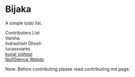 # Bijaka
A simple todo list.

Contributers List<br>
Varsha<br>
Indrashish Ghosh<br>
lucassoares<br>
<a href ="https://github.com/kunalvishnoi"> kunal vishnoi </a><br>
<a href ="https://github.com/NullSilence"> NullSilence </a>
<a href ="https://github.com/webdv"> Webdv </a>


Note: Before contributing please read contributing.md page.
